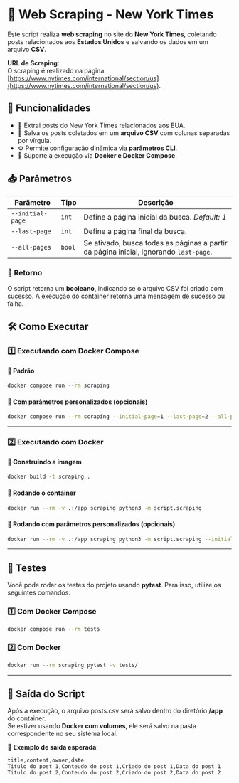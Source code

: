 # 📰 Web Scraping - New York Times

Este script realiza **web scraping** no site do **New York Times**, coletando posts relacionados aos **Estados Unidos** e salvando os dados em um arquivo **CSV**.

**URL de Scraping**:  
O scraping é realizado na página [https://www.nytimes.com/international/section/us](https://www.nytimes.com/international/section/us).

## 📌 Funcionalidades

- 🚀 Extrai posts do New York Times relacionados aos EUA.
- 📄 Salva os posts coletados em um **arquivo CSV** com colunas separadas por vírgula.
- ⚙️ Permite configuração dinâmica via **parâmetros CLI**.
- 🐳 Suporte a execução via **Docker e Docker Compose**.

## 📥 Parâmetros

| Parâmetro        | Tipo   | Descrição                                                                             |
| ---------------- | ------ | ------------------------------------------------------------------------------------- |
| `--initial-page` | `int`  | Define a página inicial da busca. _Default: 1_                                        |
| `--last-page`    | `int`  | Define a página final da busca.                                                       |
| `--all-pages`    | `bool` | Se ativado, busca todas as páginas a partir da página inicial, ignorando `last-page`. |

### 🔄 Retorno

O script retorna um **booleano**, indicando se o arquivo CSV foi criado com sucesso.
A execução do container retorna uma mensagem de sucesso ou falha.

## 🛠️ Como Executar

### 1️⃣ **Executando com Docker Compose**

#### 🔹 Padrão

```sh
docker compose run --rm scraping
```

#### 🔹 Com parâmetros personalizados (opcionais)

```sh
docker compose run --rm scraping --initial-page=1 --last-page=2 --all-pages
```

---

### 2️⃣ **Executando com Docker**

#### 🔹 Construindo a imagem

```sh
docker build -t scraping .
```

#### 🔹 Rodando o container

```sh
docker run --rm -v .:/app scraping python3 -m script.scraping
```

#### 🔹 Rodando com parâmetros personalizados (opcionais)

```sh
docker run --rm -v .:/app scraping python3 -m script.scraping --initial-page=1 --last-page=2 --all-pages
```

---

## 🧪 Testes

Você pode rodar os testes do projeto usando **pytest**. Para isso, utilize os seguintes comandos:

### 1️⃣ **Com Docker Compose**

```sh
docker compose run --rm tests
```

### 2️⃣ **Com Docker**

```sh
docker run --rm scraping pytest -v tests/
```

---

## 📂 Saída do Script

Após a execução, o arquivo posts.csv será salvo dentro do diretório **/app** do container.  
Se estiver usando **Docker com volumes**, ele será salvo na pasta correspondente no seu sistema local.

📍 **Exemplo de saída esperada**:

```csv
title,content,owner,date
Titulo do post 1,Conteudo do post 1,Criado do post 1,Data do post 1
Titulo do post 2,Conteudo do post 2,Criado do post 2,Data do post 2
```
